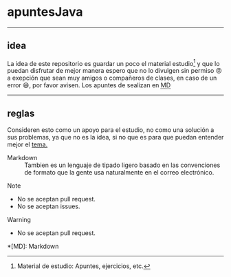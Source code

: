 # apuntesJava

---

## idea

La idea de este repositorio es guardar un poco el material estudio[^1] y que lo puedan disfrutar de mejor manera espero que no lo divulgen sin permiso 😡 a exepción que sean muy amigos o compañeros de clases, en caso de un error 😄, por favor avisen. Los apuntes de sealizan en <abbr title="Markdown">MD</abbr>

---

## reglas

Consideren esto como un apoyo para el estudio, no como una solución a sus problemas, ya que no es la idea, si no que es para que puedan entender mejor el [tema.](#idea)

<dl>
    <dt>Markdown</dt>
    <dd>Tambien es un lenguaje de tipado ligero basado en las convenciones de formato que la gente usa naturalmente en el correo electrónico.</dd>
</dl>

>[!NOTE]
>
> - No se aceptan pull request.
> - No se aceptan issues.

>[!WARNING]
>
> - No se aceptan pull request.

[^1]: Material de estudio: Apuntes, ejercicios, etc.

*[MD]: Markdown
